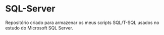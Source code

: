 # SQL-Server
Repositório criado para armazenar os meus scripts SQL/T-SQL usados no estudo do Microsoft SQL Server.
